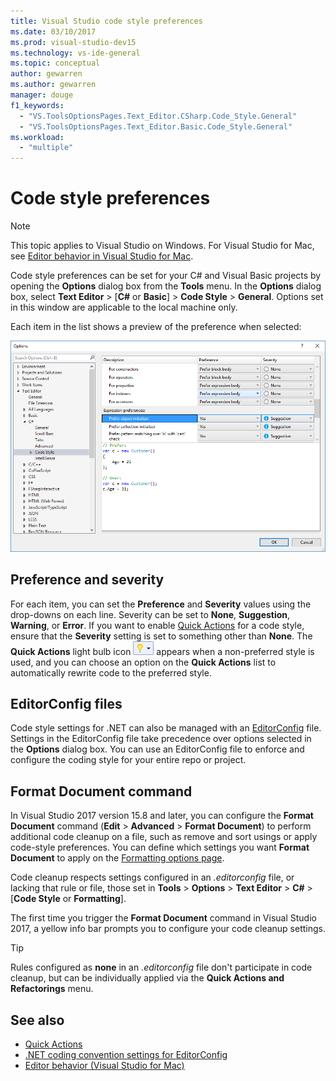 ```yaml
---
title: Visual Studio code style preferences
ms.date: 03/10/2017
ms.prod: visual-studio-dev15
ms.technology: vs-ide-general
ms.topic: conceptual
author: gewarren
ms.author: gewarren
manager: douge
f1_keywords:
  - "VS.ToolsOptionsPages.Text_Editor.CSharp.Code_Style.General"
  - "VS.ToolsOptionsPages.Text_Editor.Basic.Code_Style.General"
ms.workload:
  - "multiple"
---
```

# Code style preferences

> [!NOTE]
> This topic applies to Visual Studio on Windows. For Visual Studio for Mac, see [Editor behavior in Visual Studio for Mac](/mac/editor-behavior).

Code style preferences can be set for your C# and Visual Basic projects by opening the **Options** dialog box from the **Tools** menu. In the **Options** dialog box, select **Text Editor** > [**C#** or  **Basic**] > **Code Style** > **General**. Options set in this window are applicable to the local machine only.

Each item in the list shows a preview of the preference when selected:

![Code style options](media/code-style-quick-actions-dialog.png)

## Preference and severity

For each item, you can set the **Preference** and **Severity** values using the drop-downs on each line. Severity can be set to **None**, **Suggestion**, **Warning**, or **Error**. If you want to enable [Quick Actions](../ide/quick-actions.md) for a code style, ensure that the **Severity** setting is set to something other than **None**. The **Quick Actions** light bulb icon ![Small light bulb icon](media/vs2015_lightbulbsmall.png) appears when a non-preferred style is used, and you can choose an option on the **Quick Actions** list to automatically rewrite code to the preferred style.

## EditorConfig files

Code style settings for .NET can also be managed with an [EditorConfig](../ide/editorconfig-code-style-settings-reference.md) file. Settings in the EditorConfig file take precedence over options selected in the **Options** dialog box. You can use an EditorConfig file to enforce and configure the coding style for your entire repo or project.

## Format Document command

In Visual Studio 2017 version 15.8 and later, you can configure the **Format Document** command (**Edit** > **Advanced** > **Format Document**) to perform additional code cleanup on a file, such as remove and sort usings or apply code-style preferences. You can define which settings you want **Format Document** to apply on the [Formatting options page](reference/options-text-editor-csharp-formatting.md#format-document-settings).

Code cleanup respects settings configured in an *.editorconfig* file, or lacking that rule or file, those set in **Tools** > **Options** > **Text Editor** > **C#** > [**Code Style** or **Formatting**].

The first time you trigger the **Format Document** command in Visual Studio 2017, a yellow info bar prompts you to configure your code cleanup settings.

> [!TIP]
> Rules configured as **none** in an *.editorconfig* file don't participate in code cleanup, but can be individually applied via the **Quick Actions and Refactorings** menu.

## See also

- [Quick Actions](../ide/quick-actions.md)
- [.NET coding convention settings for EditorConfig](../ide/editorconfig-code-style-settings-reference.md)
- [Editor behavior (Visual Studio for Mac)](/mac/editor-behavior)